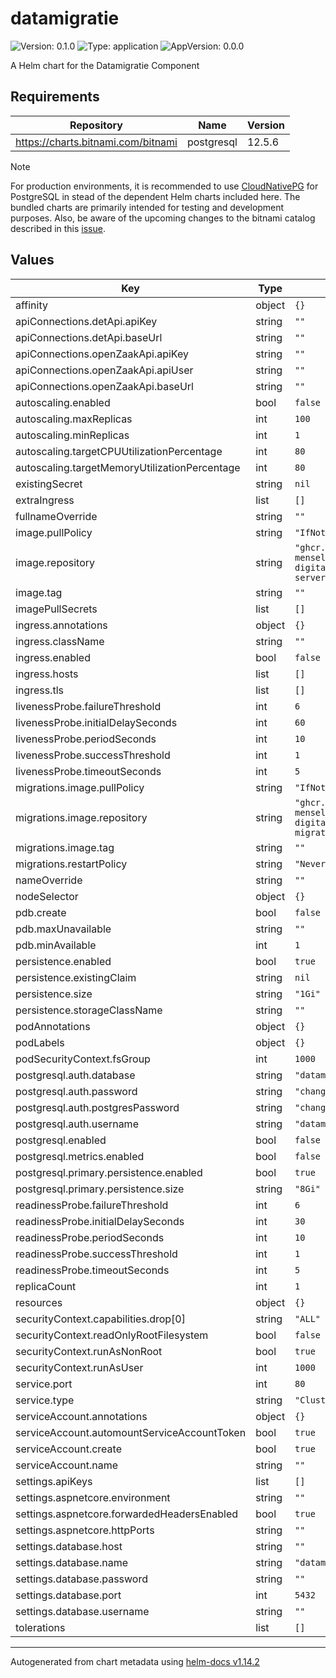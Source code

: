 # datamigratie

![Version: 0.1.0](https://img.shields.io/badge/Version-0.1.0-informational?style=flat-square) ![Type: application](https://img.shields.io/badge/Type-application-informational?style=flat-square) ![AppVersion: 0.0.0](https://img.shields.io/badge/AppVersion-0.0.0-informational?style=flat-square)

A Helm chart for the Datamigratie Component

## Requirements

| Repository | Name | Version |
|------------|------|---------|
| https://charts.bitnami.com/bitnami | postgresql | 12.5.6 |
> [!NOTE]
> For production environments, it is recommended to use [CloudNativePG](https://github.com/cloudnative-pg/cloudnative-pg) for PostgreSQL in stead of the dependent Helm charts included here. The bundled charts are primarily intended for testing and development purposes. Also, be aware of the upcoming changes to the bitnami catalog described in this [issue](https://github.com/bitnami/containers/issues/83267).

## Values

| Key | Type | Default | Description |
|-----|------|---------|-------------|
| affinity | object | `{}` |  |
| apiConnections.detApi.apiKey | string | `""` |  |
| apiConnections.detApi.baseUrl | string | `""` |  |
| apiConnections.openZaakApi.apiKey | string | `""` |  |
| apiConnections.openZaakApi.apiUser | string | `""` |  |
| apiConnections.openZaakApi.baseUrl | string | `""` |  |
| autoscaling.enabled | bool | `false` |  |
| autoscaling.maxReplicas | int | `100` |  |
| autoscaling.minReplicas | int | `1` |  |
| autoscaling.targetCPUUtilizationPercentage | int | `80` |  |
| autoscaling.targetMemoryUtilizationPercentage | int | `80` |  |
| existingSecret | string | `nil` |  |
| extraIngress | list | `[]` |  |
| fullnameOverride | string | `""` |  |
| image.pullPolicy | string | `"IfNotPresent"` |  |
| image.repository | string | `"ghcr.io/icatt-menselijk-digitaal/datamigratie-server"` |  |
| image.tag | string | `""` |  |
| imagePullSecrets | list | `[]` |  |
| ingress.annotations | object | `{}` |  |
| ingress.className | string | `""` |  |
| ingress.enabled | bool | `false` |  |
| ingress.hosts | list | `[]` |  |
| ingress.tls | list | `[]` |  |
| livenessProbe.failureThreshold | int | `6` |  |
| livenessProbe.initialDelaySeconds | int | `60` |  |
| livenessProbe.periodSeconds | int | `10` |  |
| livenessProbe.successThreshold | int | `1` |  |
| livenessProbe.timeoutSeconds | int | `5` |  |
| migrations.image.pullPolicy | string | `"IfNotPresent"` |  |
| migrations.image.repository | string | `"ghcr.io/icatt-menselijk-digitaal/datamigratie-migrations"` |  |
| migrations.image.tag | string | `""` |  |
| migrations.restartPolicy | string | `"Never"` |  |
| nameOverride | string | `""` |  |
| nodeSelector | object | `{}` |  |
| pdb.create | bool | `false` |  |
| pdb.maxUnavailable | string | `""` |  |
| pdb.minAvailable | int | `1` |  |
| persistence.enabled | bool | `true` |  |
| persistence.existingClaim | string | `nil` |  |
| persistence.size | string | `"1Gi"` |  |
| persistence.storageClassName | string | `""` |  |
| podAnnotations | object | `{}` |  |
| podLabels | object | `{}` |  |
| podSecurityContext.fsGroup | int | `1000` |  |
| postgresql.auth.database | string | `"datamigratie"` |  |
| postgresql.auth.password | string | `"changeme"` |  |
| postgresql.auth.postgresPassword | string | `"changeme"` |  |
| postgresql.auth.username | string | `"datamigratie"` |  |
| postgresql.enabled | bool | `false` |  |
| postgresql.metrics.enabled | bool | `false` |  |
| postgresql.primary.persistence.enabled | bool | `true` |  |
| postgresql.primary.persistence.size | string | `"8Gi"` |  |
| readinessProbe.failureThreshold | int | `6` |  |
| readinessProbe.initialDelaySeconds | int | `30` |  |
| readinessProbe.periodSeconds | int | `10` |  |
| readinessProbe.successThreshold | int | `1` |  |
| readinessProbe.timeoutSeconds | int | `5` |  |
| replicaCount | int | `1` |  |
| resources | object | `{}` |  |
| securityContext.capabilities.drop[0] | string | `"ALL"` |  |
| securityContext.readOnlyRootFilesystem | bool | `false` |  |
| securityContext.runAsNonRoot | bool | `true` |  |
| securityContext.runAsUser | int | `1000` |  |
| service.port | int | `80` |  |
| service.type | string | `"ClusterIP"` |  |
| serviceAccount.annotations | object | `{}` |  |
| serviceAccount.automountServiceAccountToken | bool | `true` |  |
| serviceAccount.create | bool | `true` |  |
| serviceAccount.name | string | `""` |  |
| settings.apiKeys | list | `[]` |  |
| settings.aspnetcore.environment | string | `""` |  |
| settings.aspnetcore.forwardedHeadersEnabled | bool | `true` |  |
| settings.aspnetcore.httpPorts | string | `""` |  |
| settings.database.host | string | `""` |  |
| settings.database.name | string | `"datamigratie"` |  |
| settings.database.password | string | `""` |  |
| settings.database.port | int | `5432` |  |
| settings.database.username | string | `""` |  |
| tolerations | list | `[]` |  |

----------------------------------------------
Autogenerated from chart metadata using [helm-docs v1.14.2](https://github.com/norwoodj/helm-docs/releases/v1.14.2)
